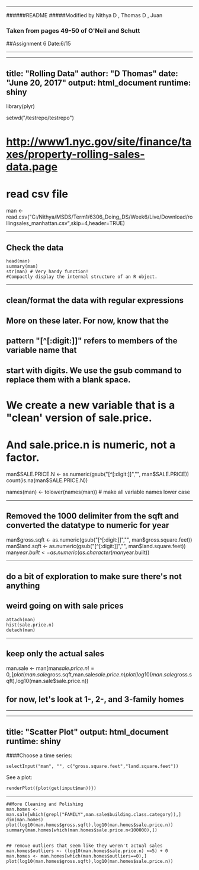 ***
######README
#####Modified by Nithya D , Thomas D , Juan
### Taken from pages 49-50 of O'Neil and Schutt
##Assignment 6 Date:6/15
***
---
title: "Rolling Data"
author: "D Thomas"
date: "June 20, 2017"
output: html_document
runtime: shiny
---

library(plyr)

setwd("/testrepo/testrepo")

# http://www1.nyc.gov/site/finance/taxes/property-rolling-sales-data.page


# read csv file
man <- read.csv("C:/Nithya/MSDS/Term1/6306_Doing_DS/Week6/Live/Download/rollingsales_manhattan.csv",skip=4,header=TRUE)
***
## Check the data
```{r echo = TRUE}
head(man)
summary(man)
str(man) # Very handy function!
#Compactly display the internal structure of an R object.
```
***
## clean/format the data with regular expressions
## More on these later. For now, know that the
## pattern "[^[:digit:]]" refers to members of the variable name that
## start with digits. We use the gsub command to replace them with a blank space.
# We create a new variable that is a "clean' version of sale.price.
# And sale.price.n is numeric, not a factor.
man$SALE.PRICE.N <- as.numeric(gsub("[^[:digit:]]","", man$SALE.PRICE))
count(is.na(man$SALE.PRICE.N))

names(man) <- tolower(names(man)) # make all variable names lower case
***
## Removed the 1000 delimiter from the sqft and converted the datatype to numeric for year
man$gross.sqft <- as.numeric(gsub("[^[:digit:]]","", man$gross.square.feet))
man$land.sqft <- as.numeric(gsub("[^[:digit:]]","", man$land.square.feet))
man$year.built <- as.numeric(as.character(man$year.built))
***
## do a bit of exploration to make sure there's not anything
## weird going on with sale prices

```{r echo = FALSE}
attach(man)
hist(sale.price.n) 
detach(man)
```
***
## keep only the actual sales
man.sale <- man[man$sale.price.n!=0,]
plot(man.sale$gross.sqft,man.sale$sale.price.n)
plot(log10(man.sale$gross.sqft),log10(man.sale$sale.price.n))
## for now, let's look at 1-, 2-, and 3-family homes
***
---
title: "Scatter Plot"
output: html_document
runtime: shiny
---
####Choose a time series:
```{r echo = FALSE}
selectInput("man", "", c("gross.square.feet","land.square.feet"))
```
See a plot:
```{r echo = FALSE}
renderPlot({plot(get(input$man))})
```
***
```{r echo = FALSE}
##More Cleaning and Polishing
man.homes <- man.sale[which(grepl("FAMILY",man.sale$building.class.category)),]
dim(man.homes)
plot(log10(man.homes$gross.sqft),log10(man.homes$sale.price.n))
summary(man.homes[which(man.homes$sale.price.n<100000),])


## remove outliers that seem like they weren't actual sales
man.homes$outliers <- (log10(man.homes$sale.price.n) <=5) + 0
man.homes <- man.homes[which(man.homes$outliers==0),]
plot(log10(man.homes$gross.sqft),log10(man.homes$sale.price.n))
```
